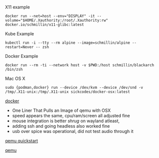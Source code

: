 X11 example

```
docker run --net=host --env="DISPLAY" -it --volume="$HOME/.Xauthority:/root/.Xauthority:rw" docker.io/schmillin/x11-glibc:latest
```

Kube Example

```
kubectl run -i --tty --rm alpine --image=schmillin/alpine --restart=Never -- zsh
```

Docker Example

```
docker run --rm -ti --network host -v $PWD:/host schmillin/blackarch /bin/zsh
```

Mac OS X
```
sudo {podman,docker} run --device /dev/kvm --device /dev/snd -v /tmp/.X11-unix:/tmp/.X11-unix sickcodes/docker-osx:latest
```

[docker](https://github.com/sickcodes/Docker-OSX)

- One Liner That Pulls an Image of qemu with OSX
- speed appears the same, cpu/ram/screen all adjusted fine
- mouse integration is better *shrug* on wayland atleast, 
- adding ssh and going headless also worked fine
- usb over spice was operational, did not test audio through it

[qemu quickstart](https://github.com/foxlet/macOS-Simple-KVM)

[qemu](https://github.com/kholia/OSX-KVM)
